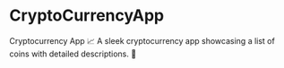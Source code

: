 # CryptoCurrencyApp
Cryptocurrency App 📈 A sleek cryptocurrency app showcasing a list of coins with detailed descriptions. 🚀
